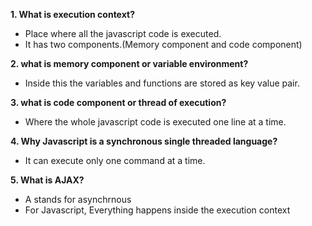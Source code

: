 **1. What is execution context?**
* Place where all the javascript code is executed.
* It has two components.(Memory component and code component)  

**2. what is memory component or variable environment?**
* Inside this the variables and functions are stored as key value pair.

**3. what is code component or thread of execution?**
* Where the whole javascript code is executed one line at a time.

**4. Why Javascript is a synchronous single threaded  language?**
* It can execute only one command at a time.

**5. What is AJAX?**
* A stands for asynchrnous
* For Javascript, Everything happens inside the execution context

